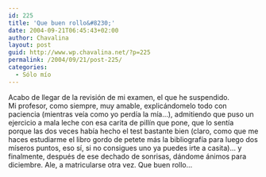 ```yaml
---
id: 225
title: 'Que buen rollo&#8230;'
date: 2004-09-21T06:45:43+02:00
author: Chavalina
layout: post
guid: http://www.wp.chavalina.net/?p=225
permalink: /2004/09/21/post-225/
categories:
  - Sólo mío
---
```

Acabo de llegar de la revisi&oacute;n de mi examen, el que he suspendido.  
Mi profesor, como siempre, muy amable, explic&aacute;ndomelo todo con paciencia (mientras ve&iacute;a como yo perd&iacute;a la m&iacute;a&#8230;), admitiendo que puso un ejercicio a mala leche con esa carita de pill&iacute;n que pone, que lo sent&iacute;a porque las dos veces hab&iacute;a hecho el test bastante bien (claro, como que me haces estudiarme el libro gordo de petete m&aacute;s la bibliograf&iacute;a para luego dos m&iacute;seros puntos, eso s&iacute;, si no consigues uno ya puedes irte a casita)&#8230; y finalmente, despu&eacute;s de ese dechado de sonrisas, d&aacute;ndome &aacute;nimos para diciembre. Ale, a matricularse otra vez. Que buen rollo&#8230;